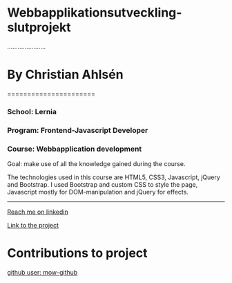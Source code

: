 # Webbapplikationsutveckling-slutprojekt
......................
# By Christian Ahlsén
======================
### School: Lernia
### Program: Frontend-Javascript Developer
### Course: Webbapplication development

Goal: make use of all the knowledge gained during the course.

The technologies used in this course are HTML5, CSS3, Javascript, jQuery and Bootstrap.
I used Bootstrap and custom CSS to style the page, Javascript mostly for DOM-manipulation and jQuery for effects.

****
[Reach me on linkedin](https://www.linkedin.com/in/christian-fujimaki-ahlsen-77701766?trk=nav_responsive_tab_profile)

[Link to the project](https://aknotofknots.github.io/Webbapplikationsutveckling-slutprojekt/)

# Contributions to project
[github user: mow-github](https://github.com/mow-github)
